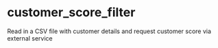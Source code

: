 # customer_score_filter
Read in a CSV file with customer details and request customer score via external service 
